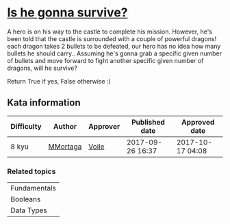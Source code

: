 
<h1><a href="https://www.codewars.com/kata/59ca8246d751df55cc00014c">Is he gonna survive?</a></h1>
<p>
A hero is on his way to the castle to complete his mission. However, he's been told that the castle is surrounded with a couple of powerful dragons! each dragon takes 2 bullets to be defeated, our hero has no idea how many bullets he should carry.. Assuming he's gonna grab a specific given number of bullets and move forward to fight another specific given number of dragons, will he survive?

Return True if yes, False otherwise :)
</p>
<h2>Kata information</h2>
<table>
  <thead>
    <tr>
      <th>Difficulty</th>
      <th>Author</th>
      <th>Approver</th>
      <th>Published date</th>
      <th>Approved date</th>
    </tr>
  </thead>
  <tbody>
    <tr>
      <td>8 kyu</td>
      <td> <a href="https://www.codewars.com/users/MMortaga">MMortaga</a></td>
      <td> <a href="https://www.codewars.com/users/Voile">Voile</a></td>
      <td>2017-09-26 16:37</td>
      <td>2017-10-17 04:08</td>
    </tr>
  </tbody>
</table>
<h3>Related topics</h3>
<table>
  <tbody></tbody>
  <tr>
    <td>Fundamentals</td>
  </tr>
  <tr>
    <td>Booleans</td>
  </tr>
  <tr>
    <td>Data Types</td>
  </tr>
</table>
